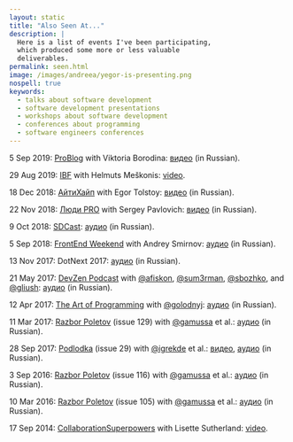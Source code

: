 ```yaml
---
layout: static
title: "Also Seen At..."
description: |
  Here is a list of events I've been participating,
  which produced some more or less valuable
  deliverables.
permalink: seen.html
image: /images/andreea/yegor-is-presenting.png
nospell: true
keywords:
  - talks about software development
  - software development presentations
  - workshops about software development
  - conferences about programming
  - software engineers conferences
---
```


5 Sep 2019:
[ProBlog](https://www.youtube.com/channel/UC1QrUyRmSoUTPVSbHv7arcA)
with Viktoria Borodina:
[видео](https://www.youtube.com/watch?v=m5mPtC7LYiY) (in Russian).

29 Aug 2019:
[IBF](https://www.youtube.com/channel/UC3z88nnyz04kpF_xt6GyY-A)
with Helmuts Meškonis:
[video](https://www.youtube.com/watch?v=VsFEJRyRA9U).

18 Dec 2018:
[АйтиХайп](https://www.youtube.com/channel/UC25Ol81YfP1wvJG37mTdYww)
with Egor Tolstoy:
[видео](https://www.youtube.com/watch?v=ca9ou5t6yyY) (in Russian).

22 Nov 2018:
[Люди PRO](https://www.youtube.com/channel/UCnfR9C-3Oxt7jl6Q-JNDd4g)
with Sergey Pavlovich:
[видео](https://www.youtube.com/watch?v=3-TJ-XhEUV4) (in Russian).

9 Oct 2018:
[SDCast](https://sdcast.ksdaemon.ru/):
[аудио](https://sdcast.ksdaemon.ru/2018/10/sdcast-87/) (in Russian).

5 Sep 2018:
[FrontEnd Weekend](http://www.frontendweekend.ml)
with Andrey Smirnov:
[аудио](https://soundcloud.com/frontend-weekend/fw-68) (in Russian).

13 Nov 2017:
DotNext 2017:
[аудио](https://youtu.be/FMktdWexo8A?t=27076) (in Russian).

21 May 2017:
[DevZen Podcast](https://devzen.ru/)
with [@afiskon](https://twitter.com/afiskon), [@sum3rman](https://twitter.com/sum3rman), [@sbozhko](https://twitter.com/sbozhko), and [@gliush](https://twitter.com/gliush):
[аудио](https://devzen.ru/episode-0143/) (in Russian).

12 Apr 2017:
[The Art of Programming](http://blog.golodnyj.ru/)
with [@golodnyj](https://twitter.com/golodnyj):
[аудио](http://blog.golodnyj.ru/2017/04/135-art-of-programming-drinking.html) (in Russian).

11 Mar 2017:
[Razbor Poletov](http://razbor-poletov.com/) (issue 129)
with [@gamussa](https://twitter.com/gamussa) et al.:
[аудио](http://razbor-poletov.com/2017/03/episode-129.html) (in Russian).

28 Sep 2017:
[Podlodka](https://soundcloud.com/podlodka) (issue 29)
with [@igrekde](https://twitter.com/igrekde) et al.:
[видео](https://www.youtube.com/watch?v=RiXXCYMjqZE),
[аудио](https://soundcloud.com/podlodka/podlodka-27-obektno-orientirovannoe-programmirovanie) (in Russian).

3 Sep 2016:
[Razbor Poletov](http://razbor-poletov.com/) (issue 116)
with [@gamussa](https://twitter.com/gamussa) et al.:
[аудио](http://razbor-poletov.com/2016/09/episode-116.html) (in Russian).

10 Mar 2016:
[Razbor Poletov](http://razbor-poletov.com/) (issue 105)
with [@gamussa](https://twitter.com/gamussa) et al.:
[аудио](http://razbor-poletov.com/2016/03/episode-105.html) (in Russian).

17 Sep 2014:
[CollaborationSuperpowers](http://www.CollaborationSuperpowers.com) with
Lisette Sutherland:
[video](https://www.youtube.com/watch?v=TWBBZK_XRNU).
